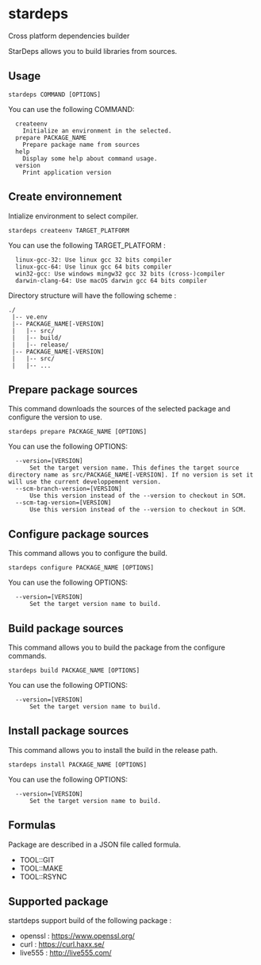 # stardeps
Cross platform dependencies builder

StarDeps allows you to build libraries from sources.

## Usage

```
stardeps COMMAND [OPTIONS]
```
You can use the following COMMAND:

```
  createenv
    Initialize an environment in the selected.
  prepare PACKAGE_NAME
    Prepare package name from sources
  help
    Display some help about command usage.
  version
    Print application version
```

## Create environnement

Intialize environment to select compiler.

```
stardeps createenv TARGET_PLATFORM
```

You can use the following TARGET_PLATFORM :

```
  linux-gcc-32: Use linux gcc 32 bits compiler
  linux-gcc-64: Use linux gcc 64 bits compiler
  win32-gcc: Use windows mingw32 gcc 32 bits (cross-)compiler
  darwin-clang-64: Use macOS darwin gcc 64 bits compiler
```

Directory structure will have the following scheme :

```
./
 |-- ve.env  
 |-- PACKAGE_NAME[-VERSION]
 |   |-- src/
 |   |-- build/
 |   |-- release/
 |-- PACKAGE_NAME[-VERSION]
 |   |-- src/
 |   |-- ...
```

## Prepare package sources

This command downloads the sources of the selected package and configure the version to use.

```
stardeps prepare PACKAGE_NAME [OPTIONS]
```

You can use the following OPTIONS:

```
  --version=[VERSION]
      Set the target version name. This defines the target source directory name as src/PACKAGE_NAME[-VERSION]. If no version is set it will use the current developpement version.
  --scm-branch-version=[VERSION]
      Use this version instead of the --version to checkout in SCM.
  --scm-tag-version=[VERSION]
      Use this version instead of the --version to checkout in SCM.
```

## Configure package sources

This command allows you to configure the build.

```
stardeps configure PACKAGE_NAME [OPTIONS]
```

You can use the following OPTIONS:

```
  --version=[VERSION]
      Set the target version name to build.
```

## Build package sources

This command allows you to build the package from the configure commands.

```
stardeps build PACKAGE_NAME [OPTIONS]
```

You can use the following OPTIONS:

```
  --version=[VERSION]
      Set the target version name to build.
```

## Install package sources

This command allows you to install the build in the release path.

```
stardeps install PACKAGE_NAME [OPTIONS]
```

You can use the following OPTIONS:

```
  --version=[VERSION]
      Set the target version name to build.
```

## Formulas

Package are described in a JSON file called formula.

* TOOL::GIT
* TOOL::MAKE
* TOOL::RSYNC

## Supported package

startdeps support build of the following package :

* openssl : https://www.openssl.org/
* curl : https://curl.haxx.se/
* live555 : http://live555.com/


     
